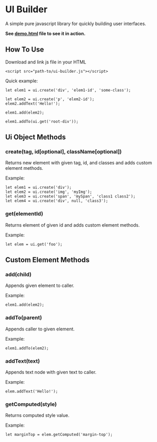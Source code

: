 # UI Builder

A simple pure javascript library for quickly building user interfaces.

**See [demo.html](http://projects.martymagaan.com/ui-builder/demo/demo.html) file to see it in action.**

## How To Use

Download and link js file in your HTML

    <script src="path-to/ui-builder.js"></script>

Quick example:

    let elem1 = ui.create('div', 'elem1-id', 'some-class');

    let elem2 = ui.create('p', 'elem2-id');
    elem2.addText('Hello!');

    elem1.add(elem2);

    elem1.addTo(ui.get('root-div'));
    

## Ui Object Methods

### create(tag, id[optional], className[optional]) ###

Returns new element with given tag, id, and classes and adds custom element methods.

Example:

    let elem1 = ui.create('div');
    let elem2 = ui.create('img', 'myImg');
    let elem3 = ui.create('span', 'mySpan', 'class1 class2');
    let elem4 = ui.create('div', null, 'class3');

### get(elementId) ###

Returns element of given id and adds custom element methods.

Example:

    let elem = ui.get('foo');

## Custom Element Methods ##

### add(child) ###

Appends given element to caller.

Example:

    elem1.add(elem2);

### addTo(parent) ###

Appends caller to given element.

Example:

    elem1.addTo(elem2);

### addText(text) ###

Appends text node with given text to caller.

Example:

    elem.addText('Hello!');

### getComputed(style) ###

Returns computed style value.

Example:

    let marginTop = elem.getComputed('margin-top');